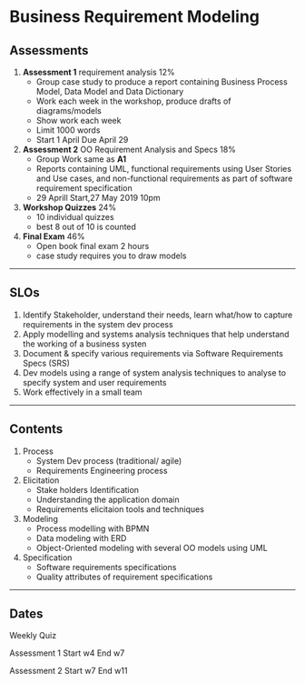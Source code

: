 # Business Requirement Modeling

## Assessments

1. **Assessment 1** requirement analysis 12%
   - Group case study to produce a report containing Business Process Model, Data Model and Data Dictionary
   - Work each week in the workshop, produce drafts of diagrams/models
   - Show work each week
   - Limit 1000 words
   - Start 1 April Due April 29
2. **Assessment 2** OO Requirement Analysis and Specs 18%
   - Group Work same as **A1**
   - Reports containing UML, functional requirements using User Stories and Use cases, and non-functional requirements as part of software requirement specification
   - 29 Aprill Start,27 May 2019 10pm
3. **Workshop Quizzes** 24%
   - 10 individual quizzes
   - best 8 out of 10 is counted
4. **Final Exam** 46%
   - Open book final exam 2 hours
   - case study requires you to draw models

---

## SLOs

1. Identify Stakeholder, understand their needs, learn what/how to capture requirements in the system dev process
1. Apply modelling and systems analysis techniques that help understand the working of a business systen
1. Document & specify various requirements via Software Requirements Specs (SRS)
1. Dev models using a range of system analysis techniques to analyse to specify system and user requirements
1. Work effectively in a small team

---

## Contents

1. Process
   - System Dev process (traditional/ agile)
   - Requirements Engineering process
2. Elicitation
   - Stake holders Identification
   - Understanding the application domain
   - Requirements elicitaion tools and techniques
3. Modeling
   - Process modelling with BPMN
   - Data modeling with ERD
   - Object-Oriented modeling with several OO models using UML
4. Specification
   - Software requirements specifications
   - Quality attributes of requirement specifications

---

## Dates

Weekly Quiz

Assessment 1    Start w4 End w7

Assessment 2    Start w7 End w11